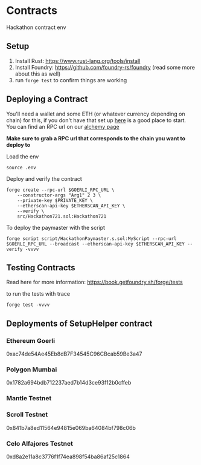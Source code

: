 # Contracts

Hackathon contract env

## Setup

1. Install Rust: https://www.rust-lang.org/tools/install
2. Install Foundry: https://github.com/foundry-rs/foundry (read some more about this as well)
3. run ```forge test``` to confirm things are working

## Deploying a Contract

You'll need a wallet and some ETH (or whatever currency depending on chain) for this, if you don't have that set up [here](https://www.coindesk.com/learn/how-to-set-up-a-metamask-wallet/) is a good place to start.
You can find an RPC url on our [alchemy page](https://www.alchemy.com/)

**Make sure to grab a RPC url that corresponds to the chain you want to deploy to**

Load the env

```
source .env
```

Deploy and verify the contract

```
forge create --rpc-url $GOERLI_RPC_URL \
    --constructor-args "Arg1" 2 3 \
    --private-key $PRIVATE_KEY \
    --etherscan-api-key $ETHERSCAN_API_KEY \
    --verify \
    src/Hackathon721.sol:Hackathon721
```

To deploy the paymaster with the script

```
forge script script/HackathonPaymaster.s.sol:MyScript --rpc-url $GOERLI_RPC_URL --broadcast --etherscan-api-key $ETHERSCAN_API_KEY --verify -vvvv
```

## Testing Contracts

Read here for more information: https://book.getfoundry.sh/forge/tests

to run the tests with trace

```forge test -vvvv```

## Deployments of SetupHelper contract

### Ethereum Goerli

0xac74de54Ae45Eb8dB7F34545C96CBcab59Be3a47

### Polygon Mumbai

0x1782a694bdb712237aed7b14d3ce93f12b0cffeb

### Mantle Testnet



### Scroll Testnet

0x841b7a8ed11564e94815e069ba64084bf798c06b

### Celo Alfajores Testnet

0xd8a2e11a8c3776f1f74ea898f54ba86af25c1864
